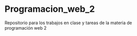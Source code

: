 # Programacion_web_2
Repositorio para los trabajos en clase y tareas de la materia de programación web 2
